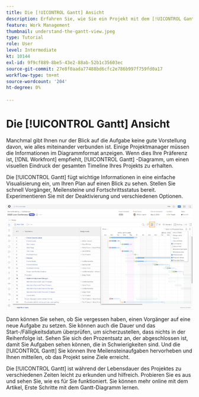 ```yaml
---
title: Die [!UICONTROL Gantt] Ansicht
description: Erfahren Sie, wie Sie ein Projekt mit dem [!UICONTROL Gantt] Diagramm in [!DNL  Workfront].
feature: Work Management
thumbnail: understand-the-gantt-view.jpeg
type: Tutorial
role: User
level: Intermediate
kt: 10144
exl-id: 9f9cf889-8be5-43e2-88ab-52b1c35603ec
source-git-commit: 27e8f0aada77488bd6cfc2e786b997f759fd0a17
workflow-type: tm+mt
source-wordcount: '204'
ht-degree: 0%

---
```


# Die [!UICONTROL Gantt] Ansicht

Manchmal gibt Ihnen nur der Blick auf die Aufgabe keine gute Vorstellung davon, wie alles miteinander verbunden ist. Einige Projektmanager müssen die Informationen im Diagrammformat anzeigen. Wenn dies Ihre Präferenz ist, [!DNL Workfront] empfiehlt, [!UICONTROL Gantt] -Diagramm, um einen visuellen Eindruck der gesamten Timeline Ihres Projekts zu erhalten.

Die [!UICONTROL Gantt] fügt wichtige Informationen in eine einfache Visualisierung ein, um Ihren Plan auf einen Blick zu sehen. Stellen Sie schnell Vorgänger, Meilensteine und Fortschrittsstatus bereit. Experimentieren Sie mit der Deaktivierung und verschiedenen Optionen.

![[!UICONTROL Gantt] Diagramm](assets/planner-fund-gantt.png)

Dann können Sie sehen, ob Sie vergessen haben, einen Vorgänger auf eine neue Aufgabe zu setzen. Sie können auch die Dauer und das Start-/Fälligkeitsdatum überprüfen, um sicherzustellen, dass nichts in der Reihenfolge ist. Sehen Sie sich den Prozentsatz an, der abgeschlossen ist, damit Sie Aufgaben sehen können, die in Schwierigkeiten sind. Und die [!UICONTROL Gantt] Sie können Ihre Meilensteinaufgaben hervorheben und Ihnen mitteilen, ob das Projekt seine Ziele erreicht.

<!---
this paragraph needs an article URL
--->

Die [!UICONTROL Gantt] ist während der Lebensdauer des Projektes zu verschiedenen Zeiten leicht zu erkunden und hilfreich. Probieren Sie es aus und sehen Sie, wie es für Sie funktioniert. Sie können mehr online mit dem Artikel, Erste Schritte mit dem Gantt-Diagramm lernen.

<!---
Getting started with the Gantt chart
Overview of the project critical path
--->
